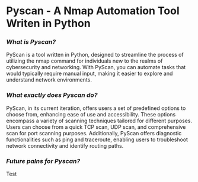 # Pyscan - A Nmap Automation Tool Writen in Python

### *What is Pyscan?*

PyScan is a tool written in Python, designed to streamline the process of utilizing the nmap command for individuals new to the realms of cybersecurity and networking. With PyScan, you can automate tasks that would typically require manual input, making it easier to explore and understand network environments.

### *What exactly does Pyscan do?*

PyScan, in its current iteration, offers users a set of predefined options to choose from, enhancing ease of use and accessibility. These options encompass a variety of scanning techniques tailored for different purposes. Users can choose from a quick TCP scan, UDP scan, and comprehensive scan for port scanning purposes. Additionally, PyScan offers diagnostic functionalities such as ping and traceroute, enabling users to troubleshoot network connectivity and identify routing paths. 

### *Future palns for Pyscan?*
Test